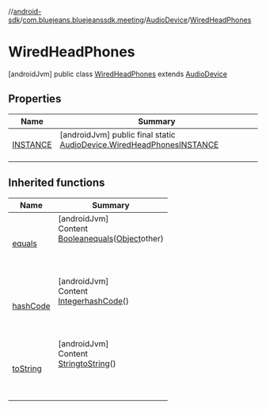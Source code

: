 //[android-sdk](../../../../index.md)/[com.bluejeans.bluejeanssdk.meeting](../../index.md)/[AudioDevice](../index.md)/[WiredHeadPhones](index.md)



# WiredHeadPhones  
 [androidJvm] public class [WiredHeadPhones](index.md) extends [AudioDevice](../index.md)   


## Properties  
  
|  Name |  Summary | 
|---|---|
| <a name="com.bluejeans.bluejeanssdk.meeting/AudioDevice.WiredHeadPhones/INSTANCE/#/PointingToDeclaration/"></a>[INSTANCE](index.md#1091280588%2FProperties%2F-435046686)| <a name="com.bluejeans.bluejeanssdk.meeting/AudioDevice.WiredHeadPhones/INSTANCE/#/PointingToDeclaration/"></a> [androidJvm] public final static [AudioDevice.WiredHeadPhones](index.md)[INSTANCE](index.md#1091280588%2FProperties%2F-435046686)  <br>   <br>|


## Inherited functions  
  
|  Name |  Summary | 
|---|---|
| <a name="kotlin/AudioDevice.WiredHeadPhones/equals/#kotlin.Any?/PointingToDeclaration/"></a>[equals](index.md#1947799839%2FFunctions%2F-435046686)| <a name="kotlin/AudioDevice.WiredHeadPhones/equals/#kotlin.Any?/PointingToDeclaration/"></a>[androidJvm]  <br>Content  <br>[Boolean](https://developer.android.com/reference/kotlin/java/lang/Boolean.html)[equals](index.md#1947799839%2FFunctions%2F-435046686)([Object](https://developer.android.com/reference/kotlin/java/lang/Object.html)other)  <br>  <br><br><br>|
| <a name="kotlin/AudioDevice.WiredHeadPhones/hashCode/#/PointingToDeclaration/"></a>[hashCode](index.md#-999257881%2FFunctions%2F-435046686)| <a name="kotlin/AudioDevice.WiredHeadPhones/hashCode/#/PointingToDeclaration/"></a>[androidJvm]  <br>Content  <br>[Integer](https://developer.android.com/reference/kotlin/java/lang/Integer.html)[hashCode](index.md#-999257881%2FFunctions%2F-435046686)()  <br>  <br><br><br>|
| <a name="kotlin/AudioDevice.WiredHeadPhones/toString/#/PointingToDeclaration/"></a>[toString](index.md#-1177423946%2FFunctions%2F-435046686)| <a name="kotlin/AudioDevice.WiredHeadPhones/toString/#/PointingToDeclaration/"></a>[androidJvm]  <br>Content  <br>[String](https://developer.android.com/reference/kotlin/java/lang/String.html)[toString](index.md#-1177423946%2FFunctions%2F-435046686)()  <br>  <br><br><br>|

